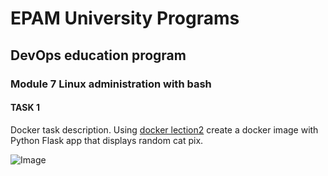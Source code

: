# EPAM University Programs

## DevOps education program
### Module 7 Linux administration with bash 

#### TASK 1
Docker task description. Using [docker lection2](https://github.com/Twicer/DevOps_online_Dnipro_2020Q42021Q1/blob/master/m9/task9.2/Containerization.Docker.Lection%202.pdf) create a docker image with Python Flask app that displays random cat pix. 

![Image](https://github.com/Twicer/DevOps_online_Dnipro_2020Q42021Q1/blob/master/m9/task9.2/catgif.gif)

